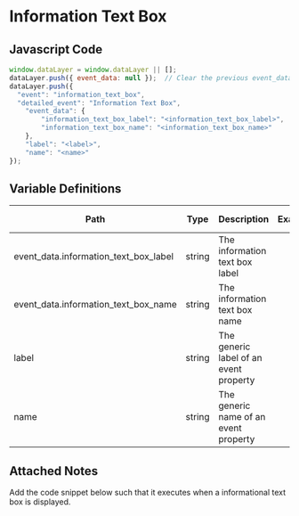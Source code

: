 # Information Text Box

### 

## Javascript Code
```js
window.dataLayer = window.dataLayer || [];
dataLayer.push({ event_data: null });  // Clear the previous event_data object.
dataLayer.push({
  "event": "information_text_box",
  "detailed_event": "Information Text Box",
    "event_data": {
        "information_text_box_label": "<information_text_box_label>",
        "information_text_box_name": "<information_text_box_name>"
    },
    "label": "<label>",
    "name": "<name>"
});
```

## Variable Definitions

|Path|Type|Description|Example|Pattern|Min Length|Max Length|Minimum|Maximum|Multiple Of|
| --- | --- | --- | --- | --- | --- | --- | --- | --- | --- |
|event_data.information_text_box_label|string|The information text box label||||||||
|event_data.information_text_box_name|string|The information text box name||||||||
|label|string|The generic label of an event property||||||||
|name|string|The generic name of an event property||||||||

## Attached Notes

<p><span data-sheets-value="{&quot;1&quot;:2,&quot;2&quot;:&quot;Add the code snippet below such that it executes when a informational text box is displayed. &quot;}" data-sheets-userformat="{&quot;2&quot;:513,&quot;3&quot;:{&quot;1&quot;:0},&quot;12&quot;:0}">Add the code snippet below such that it executes when a informational text box is displayed. </span></p>
<p><span data-sheets-value="{&quot;1&quot;:2,&quot;2&quot;:&quot;Add the code snippet below such that it executes when a informational text box is displayed. &quot;}" data-sheets-userformat="{&quot;2&quot;:513,&quot;3&quot;:{&quot;1&quot;:0},&quot;12&quot;:0}"><img title="Informational Hover Over Tracking" src="&quot;https:/github.com/searchdiscovery/client-fti-ga4-dl-spec/blob/main/images/Informational%20Hover%20Over%20Tracking.png&quot;" alt="" /></span></p>
